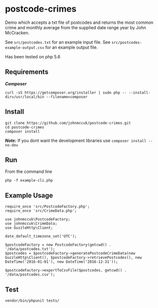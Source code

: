 # postcode-crimes
Demo which accepts a txt file of postcodes and returns the most common crime and monthly average from the supplied date range year by John McCracken.

See `src/postcodes.txt` for an example input file.
See `src/postcodes-example-output.csv` for an example output file.

Has been tested on php 5.6

## Requirements
***Composer***

`curl -sS https://getcomposer.org/installer | sudo php -- --install-dir=/usr/local/bin --filename=composer`


## Install

```
git clone https://github.com/johnmccuk/postcode-crimes.git
cd postcode-crimes
composer install
```

***Note:*** If you dont want the development libraries use `composer install --no-dev`

## Run

From the command line

`php -f example-cli.php`

## Example Usage

```
require_once 'src/PostcodeFactory.php';
require_once 'src/CrimeData.php';

use johnmccuk\PostcodeFactory;
use johnmccuk\CrimeData;
use GuzzleHttp\Client;

date_default_timezone_set('UTC');

$postcodeFactory = new PostcodeFactory(getcwd() . '/data/postcodes.txt');
$postcodes = $postcodeFactory->generatePostcodeCrimeData(new GuzzleHttp\Client(), $postcodeFactory->retrievePostcodes(), new DateTime('2016-01-01'), new DateTime('2016-12-31'));

$postcodeFactory->exportToCsvFile($postcodes, getcwd() . '/data/postcodes.csv');
```

## Test

`vendor/bin/phpunit tests/`
